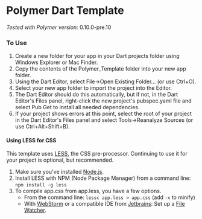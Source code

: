 Polymer Dart Template
======
*Tested with Polymer version:* 0.10.0-pre.10
### To Use
1. Create a new folder for your app in your Dart projects folder using Windows Explorer or Mac Finder.
2. Copy the contents of the Polymer_Template folder into your new app folder.
3. Using the Dart Editor, select File->Open Existing Folder... (or use Ctrl+O).
4. Select your new app folder to import the project into the Editor.
5. The Dart Editor should do this automatically, but if not, in the Dart Editor's Files panel, right-click the new project's pubspec.yaml file and select Pub Get to install all needed dependencies.
6. If your project shows errors at this point, select the root of your project in the Dart Editor's Files panel and select Tools->Reanalyze Sources (or use Ctrl+Alt+Shift+B).

#### Using LESS for CSS
This template uses [LESS](http://lesscss.org), the CSS pre-processor. Continuing to use it for your project is optional, but recommended.

1. Make sure you've installed [Node.js](http://nodejs.org).
2. Install LESS with NPM (Node Package Manager) from a command line: `npm install -g less`
3. To compile app.css from app.less, you have a few options.
    * From the command line: `lessc app.less > app.css` (add `-x` to minify)
    * With [WebStorm](http://www.jetbrains.com/webstorm) or a compatible IDE from [Jetbrains](http://www.jetbrains.com): Set up a [File Watcher](https://www.jetbrains.com/webstorm/webhelp/using-file-watchers.html).
